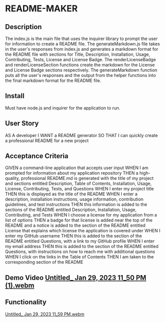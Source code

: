 # README-MAKER
## Description 

The index.js is the main file that uses the inquirer library to prompt the user for information to create a README file. 
The generateMarkdown.js file takes in the user's responses from index.js and generates a markdown format for the README file with sections for Title, Description, Installation, Usage, Contributing, Tests, License and License Badge. 
The renderLicenseBadge and renderLicenseSection functions create the markdown for the License and License Badge sections respectively. 
The generateMarkdown function puts all the user's responses and the output from the helper functions into the final markdown format for the README file.

## Install
Must have node.js and inquirer for the application to run.

## User Story 

AS A developer
I WANT a README generator
SO THAT I can quickly create a professional README for a new project

## Acceptance Criteria 
GIVEN a command-line application that accepts user input
WHEN I am prompted for information about my application repository
THEN a high-quality, professional README.md is generated with the title of my project and sections entitled Description, Table of Contents, Installation, Usage, License, Contributing, Tests, and Questions
WHEN I enter my project title
THEN this is displayed as the title of the README
WHEN I enter a description, installation instructions, usage information, contribution guidelines, and test instructions
THEN this information is added to the sections of the README entitled Description, Installation, Usage, Contributing, and Tests
WHEN I choose a license for my application from a list of options
THEN a badge for that license is added near the top of the README and a notice is added to the section of the README entitled License that explains which license the application is covered under
WHEN I enter my GitHub username
THEN this is added to the section of the README entitled Questions, with a link to my GitHub profile
WHEN I enter my email address
THEN this is added to the section of the README entitled Questions, with instructions on how to reach me with additional questions
WHEN I click on the links in the Table of Contents
THEN I am taken to the corresponding section of the README

## Demo Video [Untitled_ Jan 29, 2023 11_50 PM (1).webm](https://user-images.githubusercontent.com/116024194/215392675-faff2ee0-2954-4177-823c-0120acdb2262.webm)

## Functionality  
[Untitled_ Jan 29, 2023 11_59 PM.webm](https://user-images.githubusercontent.com/116024194/215392747-bdff8e57-b275-4f38-837a-76c5f59705fe.webm)
